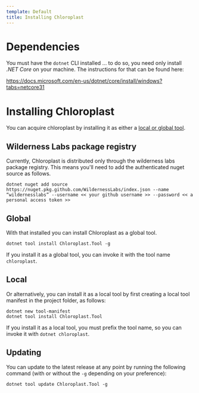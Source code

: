 ```yaml
---
template: Default
title: Installing Chloroplast
---
```


# Dependencies

You must have the `dotnet` CLI installed ... to do so, you need only install _.NET Core_ on your machine. The instructions for that can be found here:

https://docs.microsoft.com/en-us/dotnet/core/install/windows?tabs=netcore31

# Installing Chloroplast

You can acquire chloroplast by installing it as either a [local or global 
tool](https://docs.microsoft.com/en-us/dotnet/core/tools/dotnet-tool-install).

## Wilderness Labs package registry

Currently, Chloroplast is distributed only through the wilderness labs package
registry. This means you'll need to add the authenticated nuget source as follows.

```
dotnet nuget add source https://nuget.pkg.github.com/WildernessLabs/index.json --name “wildernesslabs” --username << your github username >> --password << a personal access token >>
```

## Global
With that installed you can install Chloroplast as a global tool.

```
dotnet tool install Chloroplast.Tool -g
```

If you install it as a global tool, you can invoke it with the tool name
`chloroplast`.

## Local
Or alternatively, you can install it as a local tool by first creating a local
tool manifest in the project folder, as follows:

```
dotnet new tool-manifest
dotnet tool install Chloroplast.Tool
```

If you install it as a local tool, you must prefix the tool name, so you can invoke it with `dotnet chloroplast`.

## Updating

You can update to the latest release at any point by running the following command (with or without the `-g` depending on your preference):

```
dotnet tool update Chloroplast.Tool -g
```
